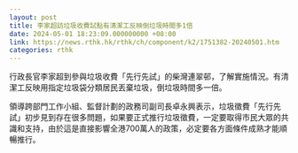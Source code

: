 ```yaml
---
layout: post
title: 李家超訪垃圾收費試點有清潔工反映倒垃圾時間多1倍
date: 2024-05-01 18:23:09.000000000 +08:00
link: https://news.rthk.hk/rthk/ch/component/k2/1751382-20240501.htm
categories: rthk
---
```


行政長官李家超到參與垃圾收費「先行先試」的柴灣連翠邨，了解實施情況。有清潔工反映用指定垃圾袋分類居民丟棄垃圾，倒垃圾時間多一倍。

領導跨部門工作小組、監督計劃的政務司副司長卓永興表示，垃圾徵費「先行先試」初步見到存在很多問題，如果要正式推行垃圾徵費，一定要取得市民大眾的共識和支持，由於這是直接影響全港700萬人的政策，必定要各方面條件成熟才能順暢推行。
